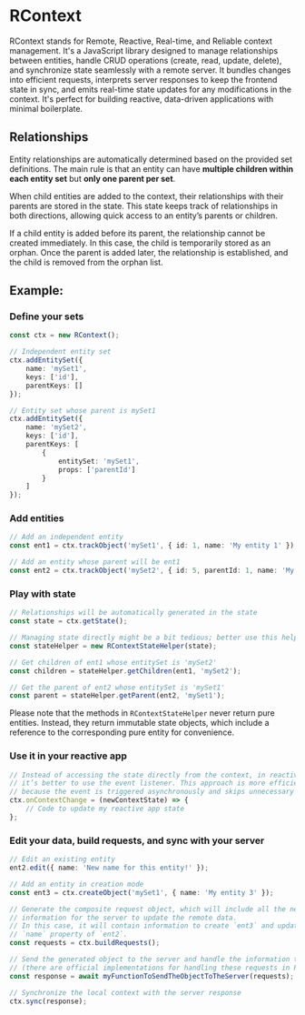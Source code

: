 # RContext

RContext stands for Remote, Reactive, Real-time, and Reliable context management. It's a JavaScript library designed to manage relationships between entities, handle CRUD operations (create, read, update, delete), and synchronize state seamlessly with a remote server. It bundles changes into efficient requests, interprets server responses to keep the frontend state in sync, and emits real-time state updates for any modifications in the context. It's perfect for building reactive, data-driven applications with minimal boilerplate.

## Relationships

Entity relationships are automatically determined based on the provided set definitions. The main rule is that an entity can have **multiple children within each entity set** but **only one parent per set**.

When child entities are added to the context, their relationships with their parents are stored in the state. This state keeps track of relationships in both directions, allowing quick access to an entity’s parents or children.

If a child entity is added before its parent, the relationship cannot be created immediately. In this case, the child is temporarily stored as an orphan. Once the parent is added later, the relationship is established, and the child is removed from the orphan list.

## Example:

### Define your sets
```ts
const ctx = new RContext();

// Independent entity set
ctx.addEntitySet({
    name: 'mySet1',
    keys: ['id'],
    parentKeys: []
});

// Entity set whose parent is mySet1
ctx.addEntitySet({
    name: 'mySet2',
    keys: ['id'],
    parentKeys: [
        {
            entitySet: 'mySet1',
            props: ['parentId']
        }
    ]
});
```

### Add entities

```ts
// Add an independent entity
const ent1 = ctx.trackObject('mySet1', { id: 1, name: 'My entity 1' });

// Add an entity whose parent will be ent1
const ent2 = ctx.trackObject('mySet2', { id: 5, parentId: 1, name: 'My entity 2' });
```

### Play with state

```ts
// Relationships will be automatically generated in the state
const state = ctx.getState();

// Managing state directly might be a bit tedious; better use this helper class
const stateHelper = new RContextStateHelper(state);

// Get children of ent1 whose entitySet is 'mySet2'
const children = stateHelper.getChildren(ent1, 'mySet2'); 

// Get the parent of ent2 whose entitySet is 'mySet1'
const parent = stateHelper.getParent(ent2, 'mySet1'); 
```

Please note that the methods in `RContextStateHelper` never return pure entities. Instead, they return immutable state objects, which include a reference to the corresponding pure entity for convenience.

### Use it in your reactive app

```ts
// Instead of accessing the state directly from the context, in reactive apps,
// it’s better to use the event listener. This approach is more efficient 
// because the event is triggered asynchronously and skips unnecessary updates.
ctx.onContextChange = (newContextState) => {
    // Code to update my reactive app state
};
```

### Edit your data, build requests, and sync with your server
```ts
// Edit an existing entity
ent2.edit({ name: 'New name for this entity!' });

// Add an entity in creation mode
const ent3 = ctx.createObject('mySet1', { name: 'My entity 3' });

// Generate the composite request object, which will include all the necessary
// information for the server to update the remote data.
// In this case, it will contain information to create `ent3` and update the
// `name` property of `ent2`.
const requests = ctx.buildRequests();

// Send the generated object to the server and handle the information there 
// (there are official implementations for handling these requests in PHP and C#)
const response = await myFunctionToSendTheObjectToTheServer(requests);

// Synchronize the local context with the server response
ctx.sync(response);
```